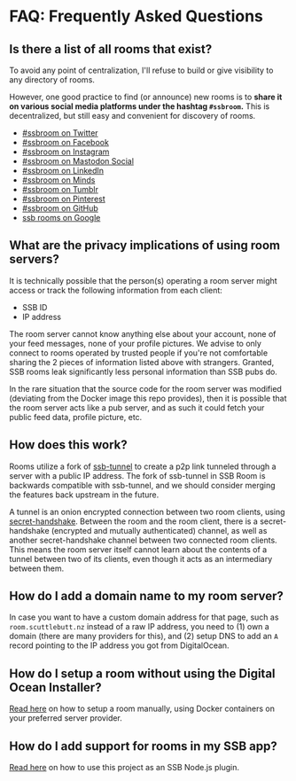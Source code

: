 # FAQ: Frequently Asked Questions

## Is there a list of all rooms that exist?

To avoid any point of centralization, I'll refuse to build or give visibility to any directory of rooms.

However, one good practice to find (or announce) new rooms is to **share it on various social media platforms under the hashtag `#ssbroom`.** This is decentralized, but still easy and convenient for discovery of rooms.

- [#ssbroom on Twitter](https://twitter.com/search?q=%23ssbroom)
- [#ssbroom on Facebook](https://www.facebook.com/search/top/?q=%23ssbroom)
- [#ssbroom on Instagram](https://www.instagram.com/explore/tags/ssbroom/)
- [#ssbroom on Mastodon Social](https://mastodon.social/web/timelines/tag/ssbroom)
- [#ssbroom on LinkedIn](https://www.linkedin.com/feed/hashtag/ssbroom/)
- [#ssbroom on Minds](https://www.minds.com/newsfeed/global/hot;hashtag=ssbroom)
- [#ssbroom on Tumblr](https://www.tumblr.com/search/%23ssbroom)
- [#ssbroom on Pinterest](https://www.pinterest.com/search/pins/?q=%23candy)
- [#ssbroom on GitHub](https://github.com/topics/ssbroom)
- [ssb rooms on Google](https://www.google.com/search?q=intitle%3A"SSB+room"+intext%3A"accounts+currently+online")

## What are the privacy implications of using room servers?

It is technically possible that the person(s) operating a room server might access or track the following information from each client:

- SSB ID
- IP address

The room server cannot know anything else about your account, none of your feed messages, none of your profile pictures. We advise to only connect to rooms operated by trusted people if you're not comfortable sharing the 2 pieces of information listed above with strangers. Granted, SSB rooms leak significantly less personal information than SSB pubs do.

In the rare situation that the source code for the room server was modified (deviating from the Docker image this repo provides), then it is possible that the room server acts like a pub server, and as such it could fetch your public feed data, profile picture, etc.

## How does this work?

Rooms utilize a fork of [ssb-tunnel](https://github.com/ssbc/ssb-tunnel) to create a p2p link tunneled through a server with a public IP address. The fork of ssb-tunnel in SSB Room is backwards compatible with ssb-tunnel, and we should consider merging the features back upstream in the future.

A tunnel is an onion encrypted connection between two room clients, using [secret-handshake](https://github.com/auditdrivencrypto/secret-handshake). Between the room and the room client, there is a secret-handshake (encrypted and mutually authenticated) channel, as well as another secret-handshake channel between two connected room clients. This means the room server itself cannot learn about the contents of a tunnel between two of its clients, even though it acts as an intermediary between them.

## How do I add a domain name to my room server?

In case you want to have a custom domain address for that page, such as `room.scuttlebutt.nz` instead of a raw IP address, you need to (1) own a domain (there are many providers for this), and (2) setup DNS to add an `A` record pointing to the IP address you got from DigitalOcean.

## How do I setup a room without using the Digital Ocean Installer?

[Read here](./manual-setup.md) on how to setup a room manually, using Docker containers on your preferred server provider.

## How do I add support for rooms in my SSB app?

[Read here](./DEVELOPERS.md) on how to use this project as an SSB Node.js plugin.
